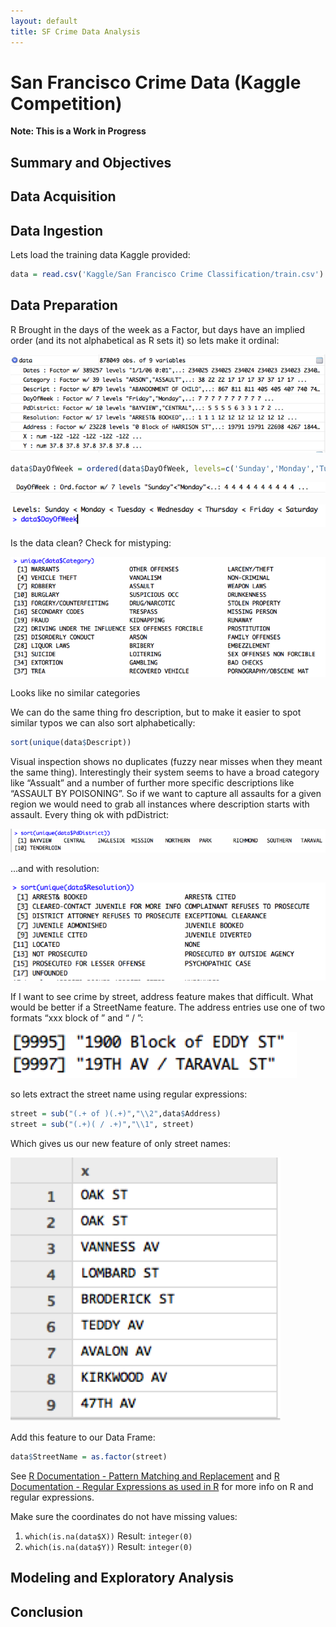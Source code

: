 ```yaml
---
layout: default
title: SF Crime Data Analysis
---
```

# San Francisco Crime Data (Kaggle Competition)

**Note: This is a Work in Progress** 

## Summary and Objectives

## Data Acquisition

## Data Ingestion
Lets load the training data Kaggle provided:

```R
data = read.csv('Kaggle/San Francisco Crime Classification/train.csv')
```

## Data Preparation

R Brought in the days of the week as a Factor, but days have an implied order (and its not alphabetical as R sets it) so lets make it ordinal: 

![View of R Environment showing the days column as a Factor not ordinal.](images/SfDataAnalysis/DataPrep1.png)

```R
data$DayOfWeek = ordered(data$DayOfWeek, levels=c('Sunday','Monday','Tuesday','Wednesday','Thursday','Friday','Saturday'))
```

![Days of week is now considered ordinal in R](images/SfDataAnalysis/DataPrep2.png)


![This image shows the order of the days of the week.](images/SfDataAnalysis/DataPrep3.png)

Is the data clean? 
Check for mistyping:


![Shows the unique values for the Category of crime column](images/SfDataAnalysis/DataPrep4.png)
 
Looks like no similar categories 

We can do the same thing fro description, but to make it easier to spot similar typos we can also sort alphabetically:

```R
sort(unique(data$Descript))
```

Visual inspection shows no duplicates (fuzzy near misses when they meant the same thing). Interestingly their system seems to have a broad category like “Assualt” and a number of further more specific descriptions like “ASSAULT BY POISONING”. So if we want to capture all assaults for a given region we would need to grab all instances where description starts with assault.
Every thing ok with pdDistrict:


![Shows the unique districts for policing in the city.](images/SfDataAnalysis/DataPrep5.png)

…and with resolution:


![Shows the resolution of the call to 911](images/SfDataAnalysis/DataPrep6.png)

If I want to see crime by street, address feature makes that difficult. What would be better if a StreetName feature. The address entries use one of two formats “xxx block of <street name>” and “<street name> / <other street name>”:


![Shows the two patterns for addresses in the dataset.](images/SfDataAnalysis/DataPrep7.png)
 
so lets extract the street name using regular expressions:

```R
street = sub("(.+ of )(.+)","\\2",data$Address)
street = sub("(.+)( / .+)","\\1", street)
```

Which gives us our new feature of only street names:


![Shows that we can extract the street name from the addresses.](images/SfDataAnalysis/DataPrep8.png)
 
Add this feature to our Data Frame: 

```R
data$StreetName = as.factor(street)
```

See [R Documentation - Pattern Matching and Replacement](https://stat.ethz.ch/R-manual/R-devel/library/base/html/grep.html)  and [R Documentation - Regular Expressions as used in R](https://stat.ethz.ch/R-manual/R-devel/library/base/html/regex.html)  for more info on R and regular expressions.

Make sure the coordinates do not have missing values:

1. ```which(is.na(data$X))``` Result: ```integer(0)```
2. ```which(is.na(data$Y))``` Result: ```integer(0)```


## Modeling and Exploratory Analysis

## Conclusion
